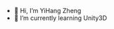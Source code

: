 - 👋 Hi, I’m YiHang Zheng
- 🌱 I’m currently learning Unity3D

<!---
qqw1584913629/qqw1584913629 is a ✨ special ✨ repository because its `README.md` (this file) appears on your GitHub profile.
You can click the Preview link to take a look at your changes.
--->
